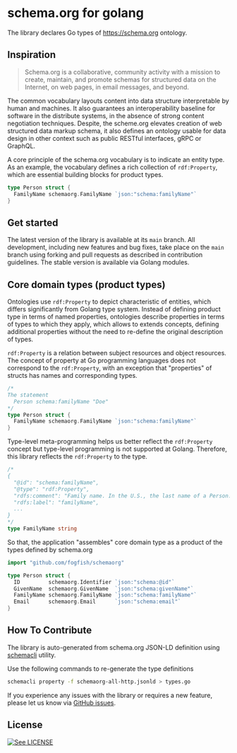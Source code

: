 # schema.org for golang

The library declares Go types of https://schema.org ontology.

## Inspiration

> Schema.org is a collaborative, community activity with a mission to create, maintain, and promote schemas for structured data on the Internet, on web pages, in email messages, and beyond.

The common vocabulary layouts content into data structure interpretable by human and machines. It also guarantees an interoperability baseline for software in the distribute systems, in the absence of strong content negotiation techniques. Despite, the scheme.org elevates creation of web structured data markup schema, it also defines an ontology usable for data design in other context such as public RESTful interfaces, gRPC or GraphQL.

A core principle of the schema.org vocabulary is to indicate an entity type. As an example, the vocabulary defines a rich collection of `rdf:Property`, which are essential building blocks for product types.

```go
type Person struct {
  FamilyName schemaorg.FamilyName `json:"schema:familyName"`
}
```


## Get started

The latest version of the library is available at its `main` branch. All development, including new features and bug fixes, take place on the `main` branch using forking and pull requests as described in contribution guidelines. The stable version is available via Golang modules.


## Core domain types (product types)

Ontologies use `rdf:Property` to depict characteristic of entities, which differs significantly from Golang type system. Instead of defining product type in terms of named properties, ontologies describe properties in terms of types to which they apply, which allows to extends concepts, defining additional properties without the need to re-define the original description of types. 

`rdf:Property` is a relation between subject resources and object resources. The concept of property at Go programming languages does not correspond to the `rdf:Property`, with an exception that "properties" of structs has names and corresponding types.

```go
/*
The statement 
  Person schema:familyName "Doe"
*/
type Person struct {
  FamilyName schemaorg.FamilyName `json:"schema:familyName"`
}
```

Type-level meta-programming helps us better reflect the `rdf:Property` concept but type-level programming is not supported at Golang. Therefore, this library reflects the `rdf:Property` to the type.

```go
/*
{
  "@id": "schema:familyName",
  "@type": "rdf:Property",
  "rdfs:comment": "Family name. In the U.S., the last name of a Person.",
  "rdfs:label": "familyName",
  ...
}
*/
type FamilyName string
```

So that, the application "assembles" core domain type as a product of the types defined by schema.org

```go
import "github.com/fogfish/schemaorg"

type Person struct {
  ID         schemaorg.Identifier `json:"schema:@id"`
  GivenName  schemaorg.GivenName  `json:"schema:givenName"`
  FamilyName schemaorg.FamilyName `json:"schema:familyName"`
  Email      schemaorg.Email      `json:"schema:email"`
}
```

## How To Contribute

The library is auto-generated from schema.org JSON-LD definition using [schemacli](https://github.com/fogfish/schemacli) utility.

Use the following commands to re-generate the type definitions

```bash
schemacli property -f schemaorg-all-http.jsonld > types.go
```

If you experience any issues with the library or requires a new feature, please let us know via [GitHub issues](https://github.com/fogfish/schemaorg/issue).


## License

[![See LICENSE](https://img.shields.io/github/license/fogfish/schemaorg.svg?style=for-the-badge)](LICENSE)
